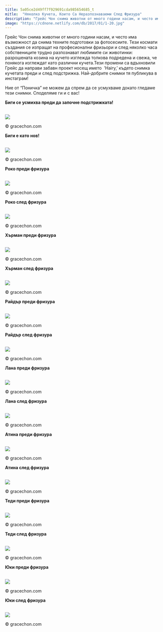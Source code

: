 ```yaml
---
title: 5a05ce2d49ff7f929691cda985654685_t
mitle:  "Няколко Кучета, Които Са Неразпознаваеми След Фризура"
description: "Грейс Чон снима животни от много години насам, и често има възможност да снима техните подготовки за фотосесиите. Тези космати създания се изпращат на професионалн"
image: "https://cdnone.netlify.com/db/2017/01/1-20.jpg"
---
```


 <p>Грейс Чон снима животни от много години насам, и често има възможност да снима техните подготовки за фотосесиите. Тези космати създания се изпращат на професионални фризьори и след няколко часа собствениците трудно разпознават любимите си животинки: разрошената козина на кучето изглежда толкова подредена и свежа, че понякога изглеждат като различни кучета.Тези промени са вдъхновили Грейс да направи забавн проект носещ името  ’Hairy,’ където снимка кучетата преди и след подстрижка. Най-добрите снимки тя публикува в инстаграм!</p>      <p>Ние от “Поничка” не можем да спрем да се усмухваме докато гледаме тези снимки. Споделяме ги и с вас!</p>  <p><strong>Биги се усмихва преди да започне подстрижката!</strong></p>  <br/><img src="https://cdnone.netlify.com/db/2017/01/1-20.jpg"/><br/><p>© gracechon.com</p>      <p><strong>Биги е като нов!</strong></p>  <br/><img src="https://cdnone.netlify.com/db/2017/01/2-18.jpg"/><br/><p>© gracechon.com</p>  <p><strong>Роко преди фризура</strong></p>  <br/><img src="https://cdnone.netlify.com/db/2017/01/3-18.jpg"/><br/><p>© gracechon.com</p>      <p><strong>Роко след фризура</strong></p>  <br/><img src="https://cdnone.netlify.com/db/2017/01/4-17.jpg"/><br/><p>© gracechon.com</p>  <p><strong>Хърман преди фризура</strong></p>  <br/><img src="https://cdnone.netlify.com/db/2017/01/5-17.jpg"/><br/><p>© gracechon.com</p> <p><strong>Хърман след фризура</strong></p>  <br/><img src="https://cdnone.netlify.com/db/2017/01/6-17.jpg"/><br/><p>© gracechon.com</p>      <p><strong>Райдър преди фризура</strong></p>  <br/><img src="https://cdnone.netlify.com/db/2017/01/7-17.jpg"/><br/><p>© gracechon.com</p> <p><strong>Райдър след фризура</strong></p>  <br/><img src="https://cdnone.netlify.com/db/2017/01/8-16.jpg"/><br/><p>© gracechon.com</p>       <p><strong>Лана преди фризура</strong></p>  <br/><img src="https://cdnone.netlify.com/db/2017/01/9-14.jpg"/><br/><p>© gracechon.com</p> <p><strong>Лана след фризура</strong></p>  <br/><img src="https://cdnone.netlify.com/db/2017/01/10-15.jpg"/><br/><p>© gracechon.com</p> <p><strong>Атина преди фризура</strong></p>  <br/><img src="https://cdnone.netlify.com/db/2017/01/11-12.jpg"/><br/><p>© gracechon.com</p> <p><strong>Атина след фризура</strong></p>  <br/><img src="https://cdnone.netlify.com/db/2017/01/12-11.jpg"/><br/><p>© gracechon.com</p>  <p><strong>Теди преди фризура</strong></p>  <br/><img src="https://cdnone.netlify.com/db/2017/01/13-12.jpg"/><br/><p>© gracechon.com</p> <p><strong>Теди след фризура</strong></p>  <br/><img src="https://cdnone.netlify.com/db/2017/01/14-9.jpg"/><br/><p>© gracechon.com</p>  <p><strong>Юки преди фризура</strong></p>  <br/><img src="https://cdnone.netlify.com/db/2017/01/15-9.jpg"/><br/><p>© gracechon.com</p> <p><strong>Юки след фризура</strong></p>  <br/><img src="https://cdnone.netlify.com/db/2017/01/16-8.jpg"/><br/><p>© gracechon.com</p>       